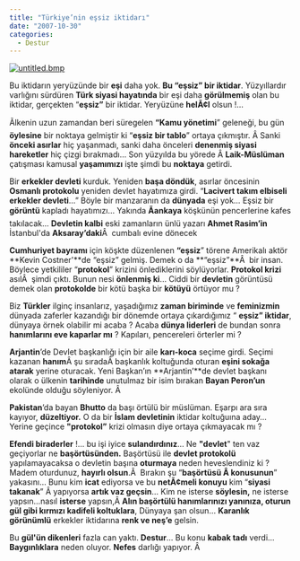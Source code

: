 ```yaml
---
title: "Türkiye’nin eşsiz iktidarı"
date: "2007-10-30"
categories: 
  - Destur
---
```


[![untitled.bmp](../uploads/2007/10/untitled.bmp)](../uploads/2007/10/untitled.bmp "untitled.bmp")

Bu iktidarın yeryüzünde bir **eşi** daha yok. **Bu “eşsiz” bir iktidar**. Yüzyıllardır varlığını sürdüren **Türk siyasi hayatında** bir eşi daha **görülmemiş** olan bu iktidar, gerçekten “**eşsiz”** bir iktidar. Yeryüzüne **helÃ¢l** olsun !…

Ãlkenin uzun zamandan beri süregelen **“Kamu yönetimi**” geleneği, bu gün **öylesine** bir noktaya gelmiştir ki “**eşsiz bir tablo**” ortaya çıkmıştır. Â Sanki **önceki asırlar** hiç yaşanmadı, sanki daha önceleri **denenmiş siyasi hareketler** hiç çizgi bırakmadı… Son yüzyılda bu yörede Â **Laik-Müslüman** çatışması kamusal **yaşamımızı** işte şimdi bu **noktaya** getirdi.

Bir **erkekler devleti** kurduk. Yeniden **başa döndük**, asırlar öncesinin **Osmanlı protokolu** yeniden devlet hayatımıza girdi. “**Lacivert takım elbiseli erkekler devleti**…” Böyle bir manzaranın da **dünyada** eşi yok… Eşsiz bir **görüntü** kapladı hayatımızı… Yakında **Ãankaya** köşkünün pencerlerine kafes takılacak… **Devletin kalbi** eski zamanların ünlü yazarı **Ahmet Rasim’in** İstanbul'da **Aksaray’daki**Â  cumbalı evine dönecek

**Cumhuriyet bayramı** için köşkte düzenlenen **“eşsiz**” törene Amerikalı aktör **Kevin Costner'**de “eşsiz” gelmiş. Demek o da **“eşsiz”**Â  bir insan. Böylece yetkililer “**protokol**” krizini önlediklerini söylüyorlar. **Protokol krizi** asılÂ  şimdi çıktı. Bunun nesi **önlenmiş ki**… Ciddi bir **devletin** görüntüsü demek olan **protokolde** bir kötü başka bir **kötüyü** örtüyor mu ?

Biz **Türkler** ilginç insanlarız, yaşadığımız **zaman biriminde** ve **feminizmin** dünyada zaferler kazandığı bir dönemde ortaya çıkardığımız “ **eşsiz” iktidar**, dünyaya örnek olabilir mi acaba ? Acaba **dünya liderleri** de bundan sonra **hanımlarını eve kaparlar mı** ? Kapıları, pencereleri örterler mi ?

**Arjantin**’de Devlet başkanlığı için bir aile **karı-koca** seçime girdi. Seçimi kazanan **hanım**Â şu sıradaÂ başkanlık koltuğunda oturan **eşini sokağa atarak** yerine oturacak. Yeni Başkan’ın **Arjantin’**de devlet başkanı olarak o ülkenin **tarihinde** unutulmaz bir isim bırakan **Bayan Peron’un** ekolünde olduğu söyleniyor. Â 

**Pakistan**’da bayan **Bhutto** da başı örtülü bir müslüman. Eşarpı ara sıra kayıyor, **düzeltiyor.** O da bir **İslam devletinin** iktidar koltuğuına aday… Yerine geçince **"protokol”** krizi olmasın diye ortaya çıkmayacak mı ?

**Efendi biraderler** !... bu işi iyice **sulandırdınız**… Ne **"devlet**" ten vaz geçiyorlar ne **başörtüsünden.** Başörtüsü ile **devlet protokolü** yapılamayacaksa o devletin başına **oturmaya** neden heveslendiniz ki ? Madem oturdunuz, **hayırlı olsun**.Â  Bırakın şu “**başörtüsü Â konusunun**” yakasını… Bunu kim **icat** ediyorsa ve bu **netÃ¢meli konuyu** kim “**siyasi takanak**” Â yapıyorsa **artık vaz geçsin**… Kim ne isterse **söylesin,** ne isterse yapsın…nasıl **isterse** yapsın,Â **Alın başörtülü hanımlarınızı yanınıza, oturun gül gibi kırmızı kadifeli koltuklara**, Dünyaya şan olsun… **Karanlık görünümlü** erkekler iktidarına **renk ve neş’e** gelsin.

Bu **gül'ün dikenleri** fazla can yaktı. **Destur**... Bu konu **kabak tadı** verdi… **Baygınlıklara** neden oluyor. **Nefes** darlığı yapıyor. Â
